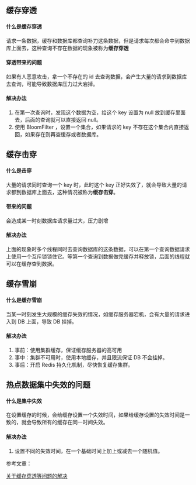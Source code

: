 ## 缓存穿透

#### 什么是缓存穿透

请求一条数据，缓存和数据库都查询补刀这条数据，但是请求每次都会命中到数据库上面去，这种查询不存在数据的现象被称为**缓存穿透**

#### 穿透带来的问题

如果有人恶意攻击，拿一个不存在的 id 去查询数据，会产生大量的请求到数据库去查询，可能导致数据库压力过大宕掉。

#### 解决办法

1. 在第一次查询时，发现这个数据为空，给这个 key 设置为 null 放到缓存里面去，后面的查询就可以直接返回 null。
2. 使用 BloomFilter ，设置一个集合，如果请求的 key  不存在这个集合内直接返回，如果存在则再查缓存或者数据库。



## 缓存击穿

#### 什么是击穿

大量的请求同时查询一个 key 时，此时这个 key 正好失效了，就会导致大量的请求都到数据库上面去，这种情况被称为**缓存击穿**。

#### 带来的问题

会造成某一时刻数据库请求量过大，压力剧增

#### 解决办法

上面的现象时多个线程同时去查询数据库的这条数据，可以在第一个查询数据请求上使用一个互斥锁锁住它。等第一个查询到数据做完缓存并释放锁，后面的线程就可以在缓存查到数据。

## 缓存雪崩

#### 什么是缓存雪崩

当某一时刻发生大规模的缓存失效的情况，如缓存服务器宕机，会有大量的请求进入到 DB 上面，导致 DB 挂掉。

#### 解决办法

1. 事前：使用集群缓存，保证缓存服务器的高可用
2. 事中：集群不可用时，使用本地缓存，并且限流保证 DB 不会挂掉。
3. 事后：开启 Redis 持久化机制，尽快恢复缓存集群。



## 热点数据集中失效的问题

#### 什么是集中失效

在设置缓存的时候，会给缓存设置一个失效时间，如果给缓存设置的失效时间是一致的，就会导致所有的缓存在同一时间失效。

#### 解决办法

1. 设置不同的失效时间，在一个基础时间上加上或减去一个随机值。



参考文章：

[关于缓存穿透等问题的解决]( https://juejin.im/post/5c9a67ac6fb9a070cb24bf34 )

